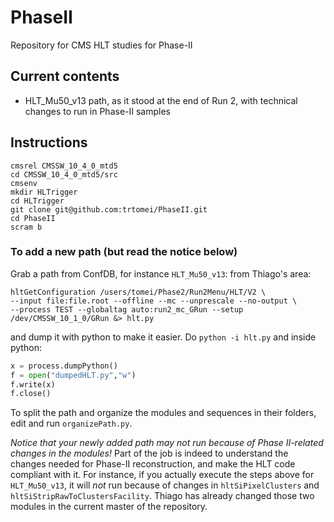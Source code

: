 # PhaseII

Repository for CMS HLT studies for Phase-II

## Current contents
   * HLT_Mu50_v13 path, as it stood at the end of Run 2, with technical changes to run in Phase-II samples

## Instructions

```
cmsrel CMSSW_10_4_0_mtd5
cd CMSSW_10_4_0_mtd5/src
cmsenv
mkdir HLTrigger
cd HLTrigger
git clone git@github.com:trtomei/PhaseII.git
cd PhaseII
scram b
```

### To add a new path (but read the notice below)

Grab a path from ConfDB, for instance `HLT_Mu50_v13`: from Thiago's area:

```
hltGetConfiguration /users/tomei/Phase2/Run2Menu/HLT/V2 \
--input file:file.root --offline --mc --unprescale --no-output \
--process TEST --globaltag auto:run2_mc_GRun --setup /dev/CMSSW_10_1_0/GRun &> hlt.py
```

and dump it with python to make it easier. Do `python -i hlt.py` and inside python:

```python
x = process.dumpPython()
f = open("dumpedHLT.py","w")
f.write(x)
f.close()
```

To split the path and organize the modules and sequences in their folders, edit and run `organizePath.py`.

*Notice that your newly added path may not run because of Phase II-related changes in the modules!* Part of the job is indeed to understand the changes needed for Phase-II reconstruction, and make the HLT code compliant with it. For instance, if you actually execute the steps above for `HLT_Mu50_v13`, it will *not* run because of changes in `hltSiPixelClusters` and `hltSiStripRawToClustersFacility`. Thiago has already changed those two modules in the current master of the repository.
